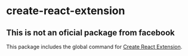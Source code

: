 # create-react-extension

## This is not an oficial package from facebook

This package includes the global command for [Create React Extension](https://github.com/RaulNicoletti/create-react-extension).

